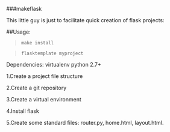 ###makeflask


This little guy is just to facilitate quick creation of flask projects:

##Usage:

>`make install` 

>`flasktemplate myproject`


Dependencies:
    virtualenv
    python 2.7+

1.Create a project file structure

2.Create a git repository

3.Create a virtual environment

4.Install flask

5.Create some standard files: router.py, home.html, layout.html.
